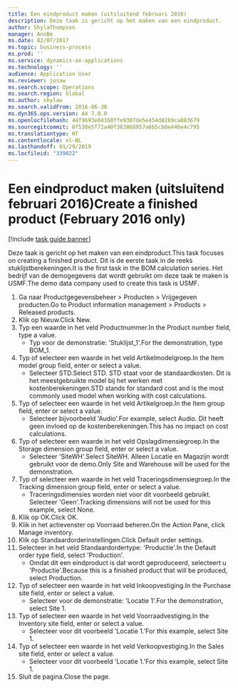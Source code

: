 ```yaml
---
title: Een eindproduct maken (uitsluitend februari 2016)
description: Deze taak is gericht op het maken van een eindproduct.
author: ShylaThompson
manager: AnnBe
ms.date: 02/07/2017
ms.topic: business-process
ms.prod: ''
ms.service: dynamics-ax-applications
ms.technology: ''
audience: Application User
ms.reviewer: josaw
ms.search.scope: Operations
ms.search.region: Global
ms.author: shylaw
ms.search.validFrom: 2016-06-30
ms.dyn365.ops.version: AX 7.0.0
ms.openlocfilehash: 44f9693e04160ffe9307de5e454d8269ca883679
ms.sourcegitcommit: 0f530e5f72a40f383868957a6b5cb0e446e4c795
ms.translationtype: HT
ms.contentlocale: nl-NL
ms.lasthandoff: 01/29/2019
ms.locfileid: "339022"
---
```

# <a name="create-a-finished-product-february-2016-only"></a><span data-ttu-id="b1aa8-103">Een eindproduct maken (uitsluitend februari 2016)</span><span class="sxs-lookup"><span data-stu-id="b1aa8-103">Create a finished product (February 2016 only)</span></span>

[!include [task guide banner](../../includes/task-guide-banner.md)]

<span data-ttu-id="b1aa8-104">Deze taak is gericht op het maken van een eindproduct.</span><span class="sxs-lookup"><span data-stu-id="b1aa8-104">This task focuses on creating a finished product.</span></span> <span data-ttu-id="b1aa8-105">Dit is de eerste taak in de reeks stuklijstberekeningen.</span><span class="sxs-lookup"><span data-stu-id="b1aa8-105">It is the first task in the BOM calculation series.</span></span> <span data-ttu-id="b1aa8-106">Het bedrijf van de demogegevens dat wordt gebruikt om deze taak te maken is USMF.</span><span class="sxs-lookup"><span data-stu-id="b1aa8-106">The demo data company used to create this task is USMF.</span></span>

1. <span data-ttu-id="b1aa8-107">Ga naar Productgegevensbeheer > Producten > Vrijgegeven producten.</span><span class="sxs-lookup"><span data-stu-id="b1aa8-107">Go to Product information management > Products > Released products.</span></span>
2. <span data-ttu-id="b1aa8-108">Klik op Nieuw.</span><span class="sxs-lookup"><span data-stu-id="b1aa8-108">Click New.</span></span>
3. <span data-ttu-id="b1aa8-109">Typ een waarde in het veld Productnummer.</span><span class="sxs-lookup"><span data-stu-id="b1aa8-109">In the Product number field, type a value.</span></span>
    * <span data-ttu-id="b1aa8-110">Typ voor de demonstratie: 'Stuklijst_1'.</span><span class="sxs-lookup"><span data-stu-id="b1aa8-110">For the demonstration, type BOM_1.</span></span>  
4. <span data-ttu-id="b1aa8-111">Typ of selecteer een waarde in het veld Artikelmodelgroep.</span><span class="sxs-lookup"><span data-stu-id="b1aa8-111">In the Item model group field, enter or select a value.</span></span>
    * <span data-ttu-id="b1aa8-112">Selecteer STD.</span><span class="sxs-lookup"><span data-stu-id="b1aa8-112">Select STD.</span></span> <span data-ttu-id="b1aa8-113">STD staat voor de standaardkosten. Dit is het meestgebruikte model bij het werken met kostenberekeningen.</span><span class="sxs-lookup"><span data-stu-id="b1aa8-113">STD stands for standard cost and is the most commonly used model when working with cost calculations.</span></span>  
5. <span data-ttu-id="b1aa8-114">Typ of selecteer een waarde in het veld Artikelgroep.</span><span class="sxs-lookup"><span data-stu-id="b1aa8-114">In the Item group field, enter or select a value.</span></span>
    * <span data-ttu-id="b1aa8-115">Selecteer bijvoorbeeld 'Audio'.</span><span class="sxs-lookup"><span data-stu-id="b1aa8-115">For example, select Audio.</span></span> <span data-ttu-id="b1aa8-116">Dit heeft geen invloed op de kostenberekeningen.</span><span class="sxs-lookup"><span data-stu-id="b1aa8-116">This has no impact on cost calculations.</span></span>  
6. <span data-ttu-id="b1aa8-117">Typ of selecteer een waarde in het veld Opslagdimensiegroep.</span><span class="sxs-lookup"><span data-stu-id="b1aa8-117">In the Storage dimension group field, enter or select a value.</span></span>
    * <span data-ttu-id="b1aa8-118">Selecteer 'SiteWH'.</span><span class="sxs-lookup"><span data-stu-id="b1aa8-118">Select SiteWH.</span></span> <span data-ttu-id="b1aa8-119">Alleen Locatie en Magazijn wordt gebruikt voor de demo.</span><span class="sxs-lookup"><span data-stu-id="b1aa8-119">Only Site and Warehouse will be used for the demonstration.</span></span>  
7. <span data-ttu-id="b1aa8-120">Typ of selecteer een waarde in het veld Traceringsdimensiegroep.</span><span class="sxs-lookup"><span data-stu-id="b1aa8-120">In the Tracking dimension group field, enter or select a value.</span></span>
    * <span data-ttu-id="b1aa8-121">Traceringsdimensies worden niet voor dit voorbeeld gebruikt. Selecteer 'Geen'.</span><span class="sxs-lookup"><span data-stu-id="b1aa8-121">Tracking dimensions will not be used for this example, select None.</span></span>  
8. <span data-ttu-id="b1aa8-122">Klik op OK.</span><span class="sxs-lookup"><span data-stu-id="b1aa8-122">Click OK.</span></span>
9. <span data-ttu-id="b1aa8-123">Klik in het actievenster op Voorraad beheren.</span><span class="sxs-lookup"><span data-stu-id="b1aa8-123">On the Action Pane, click Manage inventory.</span></span>
10. <span data-ttu-id="b1aa8-124">Klik op Standaardorderinstellingen.</span><span class="sxs-lookup"><span data-stu-id="b1aa8-124">Click Default order settings.</span></span>
11. <span data-ttu-id="b1aa8-125">Selecteer in het veld Standaardordertype: 'Productie'.</span><span class="sxs-lookup"><span data-stu-id="b1aa8-125">In the Default order type field, select 'Production'.</span></span>
    * <span data-ttu-id="b1aa8-126">Omdat dit een eindproduct is dat wordt geproduceerd, selecteert u 'Productie'.</span><span class="sxs-lookup"><span data-stu-id="b1aa8-126">Because this is a finished product that will be produced, select Production.</span></span>  
12. <span data-ttu-id="b1aa8-127">Typ of selecteer een waarde in het veld Inkoopvestiging.</span><span class="sxs-lookup"><span data-stu-id="b1aa8-127">In the Purchase site field, enter or select a value.</span></span>
    * <span data-ttu-id="b1aa8-128">Selecteer voor de demonstratie: 'Locatie 1'.</span><span class="sxs-lookup"><span data-stu-id="b1aa8-128">For the demonstration, select Site 1.</span></span>  
13. <span data-ttu-id="b1aa8-129">Typ of selecteer een waarde in het veld Voorraadvestiging.</span><span class="sxs-lookup"><span data-stu-id="b1aa8-129">In the Inventory site field, enter or select a value.</span></span>
    * <span data-ttu-id="b1aa8-130">Selecteer voor dit voorbeeld 'Locatie 1.'</span><span class="sxs-lookup"><span data-stu-id="b1aa8-130">For this example, select Site 1.</span></span>  
14. <span data-ttu-id="b1aa8-131">Typ of selecteer een waarde in het veld Verkoopvestiging.</span><span class="sxs-lookup"><span data-stu-id="b1aa8-131">In the Sales site field, enter or select a value.</span></span>
    * <span data-ttu-id="b1aa8-132">Selecteer voor dit voorbeeld 'Locatie 1.'</span><span class="sxs-lookup"><span data-stu-id="b1aa8-132">For this example, select Site 1.</span></span>  
15. <span data-ttu-id="b1aa8-133">Sluit de pagina.</span><span class="sxs-lookup"><span data-stu-id="b1aa8-133">Close the page.</span></span>


